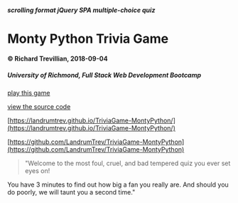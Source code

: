 ##### scrolling format jQuery SPA multiple-choice quiz
# Monty Python Trivia Game
#### © Richard Trevillian, 2018-09-04
##### University of Richmond, Full Stack Web Development Bootcamp

[play this game](https://landrumtrev.github.io/TriviaGame-MontyPython/)

[view the source code](https://github.com/LandrumTrev/TriviaGame-MontyPython)

[https://landrumtrev.github.io/TriviaGame-MontyPython/](https://landrumtrev.github.io/TriviaGame-MontyPython/)

[https://github.com/LandrumTrev/TriviaGame-MontyPython](https://github.com/LandrumTrev/TriviaGame-MontyPython)

> "Welcome to the most foul, cruel, and bad tempered quiz you ever set eyes on!

You have 3 minutes to find out how big a fan you really are. And should you do poorly, we will taunt you a second time."

